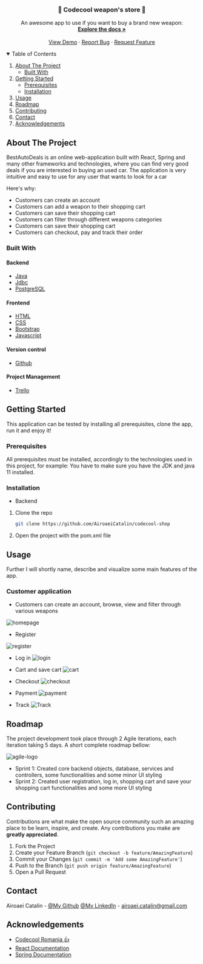 <!-- PROJECT LOGO -->


  <h3 align="center">🔫 Codecool weapon's store 🔫</h3>

  <p align="center">
    An awesome app to use if you want to buy a brand new weapon:
    <br />
    <a href="https://github.com/AiroaeiCatalin/codecool-shop"><strong>Explore the docs »</strong></a>
    <br />
    <br />
    <a href="https://github.com/AiroaeiCatalin/codecool-shop">View Demo</a>
    ·
    <a href="https://github.com/AiroaeiCatalin/codecool-shop/issues">Report Bug</a>
    ·
    <a href="https://github.com/AiroaeiCatalin/codecool-shop/issues">Request Feature</a>
  </p>



<!-- TABLE OF CONTENTS -->
<details open="open">
  <summary>Table of Contents</summary>
  <ol>
    <li>
      <a href="#about-the-project">About The Project</a>
      <ul>
        <li><a href="#built-with">Built With</a></li>
      </ul>
    </li>
    <li>
      <a href="#getting-started">Getting Started</a>
      <ul>
        <li><a href="#prerequisites">Prerequisites</a></li>
        <li><a href="#installation">Installation</a></li>
      </ul>
    </li>
    <li><a href="#usage">Usage</a></li>
    <li><a href="#roadmap">Roadmap</a></li>
    <li><a href="#contributing">Contributing</a></li>
    <li><a href="#contact">Contact</a></li>
    <li><a href="#acknowledgements">Acknowledgements</a></li>
  </ol>
</details>



<!-- ABOUT THE PROJECT -->
## About The Project

BestAutoDeals is an online web-application built with React, Spring and many other frameworks and technologies, where you can find very good deals if you are interested in buying an used car. The application is very intuitive and easy to use for any user that wants to look for a car

Here's why:
* Customers can create an account
* Customers can add a weapon to their shopping cart
* Customers can save their shopping cart
* Customers can filter through different weapons categories
* Customers can save their shopping cart
* Customers can checkout, pay and track their order


### Built With

#### Backend
* [Java](https://www.java.com/en/)
* [Jdbc](https://www.java.com/en/)
* [PostgreSQL](https://www.postgresql.org/docs/13/app-psql.html)

#### Frontend
* [HTML](https://html.spec.whatwg.org/multipage/)
* [CSS](https://www.w3.org/)
* [Bootstrap](https://getbootstrap.com/)
* [Javascript](www.ecma-international.org/publications-and-standards/standards/ecma-262/)

#### Version control
* [Github](https://www.gtihub.com/)

#### Project Management
* [Trello](https://www.atlassian.com/software/jira?&aceid=&adposition=&adgroup=89541897982&campaign=9124878150&creative=415542514747&device=c&keyword=jira&matchtype=e&network=g&placement=&ds_kids=p51242161283&ds_e=GOOGLE&ds_eid=700000001558501&ds_e1=GOOGLE&gclid=Cj0KCQiAnKeCBhDPARIsAFDTLTIUjm6m9LQssN_d15V_dYNqPiWaS_df09mdcnHPj-QkqTKrZfAjB6kaAhdEEALw_wcB&gclsrc=aw.ds)



<!-- GETTING STARTED -->
## Getting Started

This application can be tested by installing all prerequisites, clone the app, run it and enjoy it!
### Prerequisites

All prerequisites must be installed, accordingly to the technologies used in this project, for example:
You have to make sure you have the JDK and java 11 installed.

### Installation

* Backend

1. Clone the repo
   ```sh
   git clone https://github.com/AiroaeiCatalin/codecool-shop 
   ```
2. Open the project with the pom.xml file



<!-- USAGE EXAMPLES -->
## Usage

Further I will shortly name, describe and visualize some main features of the app.
### Customer application
* Customers can create an account, browse, view and filter through various weapons

![homepage](https://user-images.githubusercontent.com/37214035/153233522-cd962fa0-2446-4f7d-b52f-310f100a8772.png)


* Register

![register](https://user-images.githubusercontent.com/37214035/153236723-b618fcc3-fb82-4d21-9ba5-4dfee170400a.png
)

* Log in
![login](https://user-images.githubusercontent.com/37214035/153233705-64f56777-14af-4b0f-b0a3-366839af1077.png)


* Cart and save cart
![cart](https://user-images.githubusercontent.com/37214035/153233906-f8d976cd-9a08-44e1-aba1-842bdd16b859.png)
* Checkout
![checkout](https://user-images.githubusercontent.com/37214035/153234015-37152d8c-8da9-418f-a778-83fe8d33a3d7.png)
* Payment
![payment](https://user-images.githubusercontent.com/37214035/153234092-485b2a89-40c0-4ad3-84a2-e654c296d641.png)
* Track
![Track](https://user-images.githubusercontent.com/37214035/153234154-01e2c58e-2ac6-4973-a42a-cf6657ca51c8.png)




<!-- ROADMAP -->
## Roadmap

The project development took place through 2 Agile iterations, each iteration taking 5 days. A short complete roadmap bellow:

![agile-logo](https://user-images.githubusercontent.com/72221647/138440913-f67be820-c3a8-46d2-a35c-1f847acb2c48.png)


* Sprint 1: Created core backend objects, database, services and controllers, some functionalities and some minor UI styling
* Sprint 2: Created user registration, log in, shopping cart and save your shopping cart functionalities and some more UI styling



<!-- CONTRIBUTING -->
## Contributing

Contributions are what make the open source community such an amazing place to be learn, inspire, and create. Any contributions you make are **greatly appreciated**.

1. Fork the Project
2. Create your Feature Branch (`git checkout -b feature/AmazingFeature`)
3. Commit your Changes (`git commit -m 'Add some AmazingFeature'`)
4. Push to the Branch (`git push origin feature/AmazingFeature`)
5. Open a Pull Request


<!-- CONTACT -->
## Contact

Airoaei Catalin - [@My Github](https://github.com/AiroaeiCatalin) [@My LinkedIn](https://www.linkedin.com/in/airoaei-catalin/) - airoaei.catalin@gmail.com


<!-- ACKNOWLEDGEMENTS -->
## Acknowledgements
* [Codecool Romania :thumbsup:](https://codecool.com/ro/)
* [React Documentation](https://reactjs.org/)
* [Spring Documentation](https://docs.spring.io/)


<!-- MARKDOWN LINKS & IMAGES -->
<!-- https://www.markdownguide.org/basic-syntax/#reference-style-links -->
[contributors-shield]: https://img.shields.io/badge/Contributers-2-brightgreen
[contributors-url]: https://github.com/marius-ceobanu/Poke-Battlez-Frontend/graphs/contributors
[forks-shield]: https://img.shields.io/badge/Forks-0-blue
[forks-url]: https://github.com/marius-ceobanu/Poke-Battlez-Frontend/network/members
[stars-shield]: https://img.shields.io/badge/Stars-2-blue
[stars-url]: https://github.com/marius-ceobanu/Poke-Battlez-Frontend/stargazers
[issues-shield]: https://img.shields.io/github/issues/marius-ceobanu/Poke-Battlez-Frontend
[issues-url]: https://github.com/marius-ceobanu/Poke-Battlez-Frontend/issues
[linkedin-shield]: https://img.shields.io/twitter/url?label=Linkedin%20-%20Marius&logo=LINKEDIN&style=social&url=https%3A%2F%2Fwww.linkedin.com%2Fin%2Fmarius-ciprian-ceobanu-3431157b
[linkedin-marius-url]: https://www.linkedin.com/in/marius-ciprian-ceobanu-3431157b
[github-marius-shield]: https://img.shields.io/twitter/url?label=GitHub%20-%20Marius&logo=Github&style=social&url=https%3A%2F%2Fgithub.com%2Fmarius-ceobanu
[github-marius-url]: https://github.com/marius-ceobanu
[github-razvan-shield]: https://img.shields.io/twitter/url?label=GitHub%20-%20Razvan&logo=Github&style=social&url=https%3A%2F%2Fgithub.com%2Frgrigore
[github-razvan-url]: https://github.com/rgrigore
[chat-png]: doc_images/chat.png
[register-png]: doc_images/register.png
[login-png]: doc_images/login.png
[login-gif]: doc_images/login.gif
[PM-gif]: doc_images/PM.gif
[team-gif]: doc_images/team.gif
[challenge-gif]: doc_images/challenge.gif
[battle-gif]: doc_images/battle.gif
[agile]: doc_images/agile-logo.png
